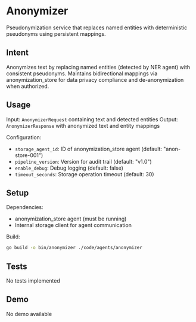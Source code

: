 # Anonymizer

Pseudonymization service that replaces named entities with deterministic pseudonyms using persistent mappings.

## Intent

Anonymizes text by replacing named entities (detected by NER agent) with consistent pseudonyms. Maintains bidirectional mappings via anonymization_store for data privacy compliance and de-anonymization when authorized.

## Usage

Input: `AnonymizerRequest` containing text and detected entities
Output: `AnonymizerResponse` with anonymized text and entity mappings

Configuration:
- `storage_agent_id`: ID of anonymization_store agent (default: "anon-store-001")
- `pipeline_version`: Version for audit trail (default: "v1.0")
- `enable_debug`: Debug logging (default: false)
- `timeout_seconds`: Storage operation timeout (default: 30)

## Setup

Dependencies:
- anonymization_store agent (must be running)
- Internal storage client for agent communication

Build:
```bash
go build -o bin/anonymizer ./code/agents/anonymizer
```

## Tests

No tests implemented

## Demo

No demo available
